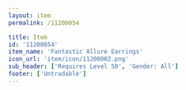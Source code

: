 ```yaml
---
layout: item
permalink: /11200054

title: Item
id: '11200054'
item_name: 'Fantastic Allure Earrings'
icon_url: 'item/icon/11200002.png'
sub_header: ['Requires Level 50', 'Gender: All']
footer: ['Untradable']
---
```

